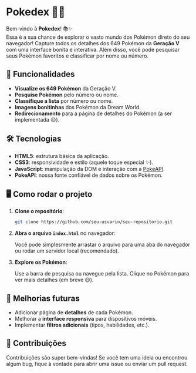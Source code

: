 # Pokedex 🧑‍💻

Bem-vindo à **Pokedex**! 📚✨  
Essa é a sua chance de explorar o vasto mundo dos Pokémon direto do seu navegador! Capture todos os detalhes dos 649 Pokémon da **Geração V** com uma interface bonita e interativa. Além disso, você pode pesquisar seus Pokémon favoritos e classificar por nome ou número.

## 🚀 Funcionalidades

- **Visualize os 649 Pokémon** da Geração V.
- **Pesquise Pokémon** pelo número ou nome.
- **Classifique a lista** por número ou nome.
- **Imagens bonitinhas** dos Pokémon da Dream World.
- **Redirecionamento** para a página de detalhes do Pokémon (a ser implementada 😉).

## 🛠️ Tecnologias

- **HTML5**: estrutura básica da aplicação.
- **CSS3**: responsividade e estilo (aquele toque especial ✨).
- **JavaScript**: manipulação da DOM e interação com a [PokeAPI](https://pokeapi.co/).
- **PokeAPI**: nossa fonte confiável de dados sobre os Pokémon.

## 🖥️ Como rodar o projeto

1. **Clone o repositório**:

    ```bash
    git clone https://github.com/seu-usuario/seu-repositorio.git
    ```

2. **Abra o arquivo `index.html`** no navegador:
   
   Você pode simplesmente arrastar o arquivo para uma aba do navegador ou rodar um servidor local (recomendado).

3. **Explore os Pokémon**:

   Use a barra de pesquisa ou navegue pela lista. Clique no Pokémon para ver mais detalhes (em breve 😉).

## 🎯 Melhorias futuras

- Adicionar página de **detalhes** de cada Pokémon.
- Melhorar a **interface responsiva** para dispositivos móveis.
- Implementar **filtros adicionais** (tipos, habilidades, etc.).

## 🤝 Contribuições

Contribuições são super bem-vindas! Se você tem uma ideia ou encontrou algum bug, fique à vontade para abrir uma issue ou enviar um pull request.
